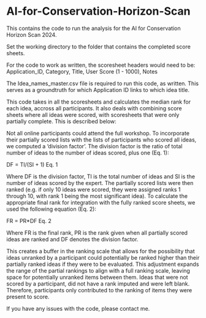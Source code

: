 # AI-for-Conservation-Horizon-Scan
This contains the code to run the analysis for the AI for Conservation Horizon Scan 2024.

Set the working directory to the folder that contains the completed score sheets.

For the code to work as written, the scoresheet headers would need to be: Application_ID, Category,	Title,	User Score (1 - 1000),	Notes

The Idea_names_master.csv file is required to run this code, as written. This serves as a groundtruth for which Application ID links to which idea title. 

This code takes in all the scoresheets and calculates the median rank for each idea, accross all participants. It also deals with combining score sheets where all ideas were scored, with scoresheets that were only partially complete. This is described below:

Not all online participants could attend the full workshop. To incorporate their partially scored lists with the lists of participants who scored all ideas, we computed a ‘division factor’. The division factor is the ratio of total number of ideas to the number of ideas scored, plus one (Eq. 1):

DF = TI/(SI + 1)
                Eq. 1

Where DF is the division factor, TI is the total number of ideas and SI is the number of ideas scored by the expert.  The partially scored lists were then ranked (e.g. if only 10 ideas were scored, they were assigned ranks 1 through 10, with rank 1 being the most significant idea). To calculate the appropriate final rank for integration with the fully ranked score sheets, we used the following equation (Eq. 2): 

FR = PR*DF
         Eq. 2

Where FR is the final rank, PR is the rank given when all partially scored ideas are ranked and DF denotes the division factor. 

This creates a buffer in the ranking scale that allows for the possibility that ideas unranked by a participant could potentially be ranked higher than their partially ranked ideas if they were to be evaluated. This adjustment expands the range of the partial rankings to align with a full ranking scale, leaving space for potentially unranked items between them. Ideas that were not scored by a participant, did not have a rank imputed and were left blank. Therefore, participants only contributed to the ranking of items they were present to score.

If you have any issues with the code, please contact me. 
